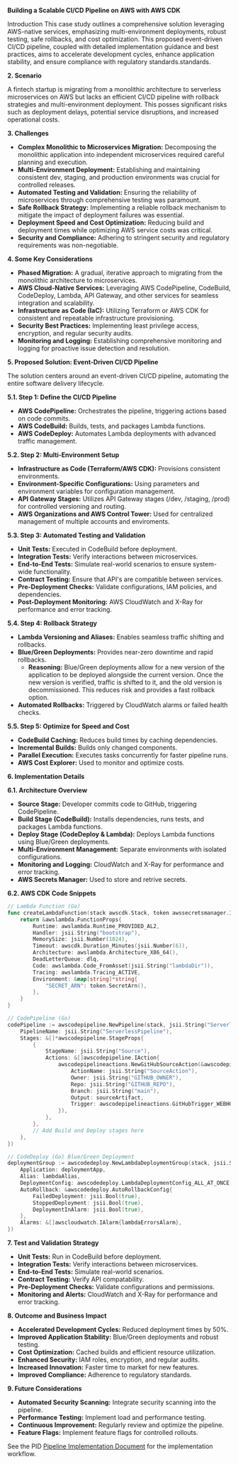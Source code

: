 **Building a Scalable CI/CD Pipeline on AWS with AWS CDK**

Introduction
This case study outlines a comprehensive solution leveraging AWS-native services, emphasizing multi-environment deployments, robust testing, safe rollbacks, and cost optimization. This proposed event-driven CI/CD pipeline, coupled with detailed implementation guidance and best practices, aims to accelerate development cycles, enhance application stability, and ensure compliance with regulatory standards.standards.

**2. Scenario**

A fintech startup is migrating from a monolithic architecture to serverless microservices on AWS but lacks an efficient CI/CD pipeline with rollback strategies and multi-environment deployment. This posses significant risks such as deployment delays, potential service disruptions, and increased operational costs.

**3. Challenges**

* **Complex Monolithic to Microservices Migration:** Decomposing the monolithic application into independent microservices required careful planning and execution.
* **Multi-Environment Deployment:** Establishing and maintaining consistent dev, staging, and production environments was crucial for controlled releases.
* **Automated Testing and Validation:** Ensuring the reliability of microservices through comprehensive testing was paramount.
* **Safe Rollback Strategy:** Implementing a reliable rollback mechanism to mitigate the impact of deployment failures was essential.
* **Deployment Speed and Cost Optimization:** Reducing build and deployment times while optimizing AWS service costs was critical.
* **Security and Compliance:** Adhering to stringent security and regulatory requirements was non-negotiable.

**4. Some Key Considerations**

* **Phased Migration:** A gradual, iterative approach to migrating from the monolithic architecture to microservices.
* **AWS Cloud-Native Services:** Leveraging AWS CodePipeline, CodeBuild, CodeDeploy, Lambda, API Gateway, and other services for seamless integration and scalability.
* **Infrastructure as Code (IaC):** Utilizing Terraform or AWS CDK for consistent and repeatable infrastructure provisioning.
* **Security Best Practices:** Implementing least privilege access, encryption, and regular security audits.
* **Monitoring and Logging:** Establishing comprehensive monitoring and logging for proactive issue detection and resolution.

**5. Proposed Solution: Event-Driven CI/CD Pipeline**

The solution centers around an event-driven CI/CD pipeline, automating the entire software delivery lifecycle.

**5.1. Step 1: Define the CI/CD Pipeline**

* **AWS CodePipeline:** Orchestrates the pipeline, triggering actions based on code commits.
* **AWS CodeBuild:** Builds, tests, and packages Lambda functions.
* **AWS CodeDeploy:** Automates Lambda deployments with advanced traffic management.

**5.2. Step 2: Multi-Environment Setup**

* **Infrastructure as Code (Terraform/AWS CDK):** Provisions consistent environments.
* **Environment-Specific Configurations:** Using parameters and environment variables for configuration management.
* **API Gateway Stages:** Utilizes API Gateway stages (/dev, /staging, /prod) for controlled versioning and routing.
* **AWS Organizations and AWS Control Tower:** Used for centralized management of multiple accounts and enviroments.

**5.3. Step 3: Automated Testing and Validation**

* **Unit Tests:** Executed in CodeBuild before deployment.
* **Integration Tests:** Verify interactions between microservices.
* **End-to-End Tests:** Simulate real-world scenarios to ensure system-wide functionality.
* **Contract Testing:** Ensure that API's are compatible between services.
* **Pre-Deployment Checks:** Validate configurations, IAM policies, and dependencies.
* **Post-Deployment Monitoring:** AWS CloudWatch and X-Ray for performance and error tracking.

**5.4. Step 4: Rollback Strategy**

* **Lambda Versioning and Aliases:** Enables seamless traffic shifting and rollbacks.
* **Blue/Green Deployments:** Provides near-zero downtime and rapid rollbacks.
    * **Reasoning:** Blue/Green deployments allow for a new version of the application to be deployed alongside the current version. Once the new version is verified, traffic is shifted to it, and the old version is decommissioned. This reduces risk and provides a fast rollback option.
* **Automated Rollbacks:** Triggered by CloudWatch alarms or failed health checks.

**5.5. Step 5: Optimize for Speed and Cost**

* **CodeBuild Caching:** Reduces build times by caching dependencies.
* **Incremental Builds:** Builds only changed components.
* **Parallel Execution:** Executes tasks concurrently for faster pipeline runs.
* **AWS Cost Explorer:** Used to monitor and optimize costs.

**6. Implementation Details**

**6.1. Architecture Overview**

* **Source Stage:** Developer commits code to GitHub, triggering CodePipeline.
* **Build Stage (CodeBuild):** Installs dependencies, runs tests, and packages Lambda functions.
* **Deploy Stage (CodeDeploy & Lambda):** Deploys Lambda functions using Blue/Green deployments.
* **Multi-Environment Management:** Separate environments with isolated configurations.
* **Monitoring and Logging:** CloudWatch and X-Ray for performance and error tracking.
* **AWS Secrets Manager:** Used to store and retrive secrets.

**6.2. AWS CDK Code Snippets**

```go
// Lambda Function (Go)
func createLambdaFunction(stack awscdk.Stack, token awssecretsmanager.ISecret, dlq awssqs.IQueue) *awslambda.FunctionProps {
    return &awslambda.FunctionProps{
        Runtime: awslambda.Runtime_PROVIDED_AL2,
        Handler: jsii.String("bootstrap"),
        MemorySize: jsii.Number(1024),
        Timeout: awscdk.Duration_Minutes(jsii.Number(6)),
        Architecture: awslambda.Architecture_X86_64(),
        DeadLetterQueue: dlq,
        Code: awslambda.Code_FromAsset(jsii.String("lambdaDir")),
        Tracing: awslambda.Tracing_ACTIVE,
        Environment: &map[string]*string{
            "SECRET_ARN": token.SecretArn(),
        },
    }
}

// CodePipeline (Go)
codePipeline := awscodepipeline.NewPipeline(stack, jsii.String("ServerlessPipeline"), &awscodepipeline.PipelineProps{
    PipelineName: jsii.String("ServerlessPipeline"),
    Stages: &[]*awscodepipeline.StageProps{
        {
            StageName: jsii.String("Source"),
            Actions: &[]awscodepipeline.IAction{
                awscodepipelineactions.NewGitHubSourceAction(&awscodepipelineactions.GitHubSourceActionProps{
                    ActionName: jsii.String("SourceAction"),
                    Owner: jsii.String("GITHUB_OWNER"),
                    Repo: jsii.String("GITHUB_REPO"),
                    Branch: jsii.String("main"),
                    Output: sourceArtifact,
                    Trigger: awscodepipelineactions.GitHubTrigger_WEBHOOK,
                }),
            },
        },
        // Add Build and Deploy stages here
    },
})

// CodeDeploy (Go) Blue/Green Deployment
deploymentGroup := awscodedeploy.NewLambdaDeploymentGroup(stack, jsii.String("DeploymentGroup"), &awscodedeploy.LambdaDeploymentGroupProps{
    Application: deploymentApp,
    Alias: lambdaAlias,
    DeploymentConfig: awscodedeploy.LambdaDeploymentConfig_ALL_AT_ONCE(), // or Linear, or customized.
    AutoRollback: &awscodedeploy.AutoRollbackConfig{
        FailedDeployment: jsii.Bool(true),
        StoppedDeployment: jsii.Bool(true),
        DeploymentInAlarm: jsii.Bool(true),
    },
    Alarms: &[]awscloudwatch.IAlarm{lambdaErrorsAlarm},
})
```

**7. Test and Validation Strategy**

* **Unit Tests:** Run in CodeBuild before deployment.
* **Integration Tests:** Verify interactions between microservices.
* **End-to-End Tests:** Simulate real-world scenarios.
* **Contract Testing:** Verify API compatability.
* **Pre-Deployment Checks:** Validate configurations and permissions.
* **Monitoring and Alerts:** CloudWatch and X-Ray for performance and error tracking.

**8. Outcome and Business Impact**

* **Accelerated Development Cycles:** Reduced deployment times by 50%.
* **Improved Application Stability:** Blue/Green deployments and robust testing.
* **Cost Optimization:** Cached builds and efficient resource utilization.
* **Enhanced Security:** IAM roles, encryption, and regular audits.
* **Increased Innovation:** Faster time to market for new features.
* **Improved Compliance:** Adherence to regulatory standards.

**9. Future Considerations**

* **Automated Security Scanning:** Integrate security scanning into the pipeline.
* **Performance Testing:** Implement load and performance testing.
* **Continuous Improvement:** Regularly review and optimize the pipeline.
* **Feature Flags:** Implement feature flags for controlled rollouts.

See the PID [Pipeline Implementation Document](./pipeline-implementation-doc.md) for the implementation workflow. 